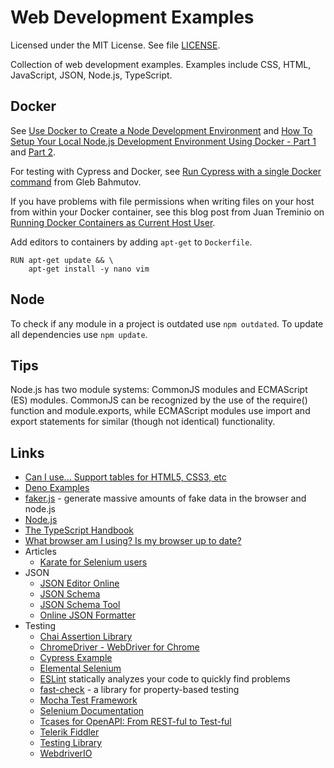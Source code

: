 # Web Development Examples

Licensed under the MIT License. See file [LICENSE](./LICENSE).

Collection of web development examples. Examples include CSS, HTML, JavaScript, JSON, Node.js, TypeScript.

## Docker

See [Use Docker to Create a Node Development Environment](https://auth0.com/blog/use-docker-to-create-a-node-development-environment/) and [How To Setup Your Local Node.js Development Environment Using Docker - Part 1](https://www.docker.com/blog/how-to-setup-your-local-node-js-development-environment-using-docker/) and [Part 2](https://www.docker.com/blog/how-to-setup-your-local-node-js-development-environment-using-docker-part-2/).

For testing with Cypress and Docker, see [Run Cypress with a single Docker command](https://www.cypress.io/blog/2019/05/02/run-cypress-with-a-single-docker-command/) from Gleb Bahmutov.

If you have problems with file permissions when writing files on your host from within your Docker container, see this blog post from Juan Treminio on [Running Docker Containers as Current Host User](https://jtreminio.com/blog/running-docker-containers-as-current-host-user/).

Add editors to containers by adding `apt-get` to `Dockerfile`.

    RUN apt-get update && \
        apt-get install -y nano vim

## Node

To check if any module in a project is outdated use `npm outdated`. To update all dependencies use `npm update`.

## Tips

Node.js has two module systems: CommonJS modules and ECMAScript (ES) modules. CommonJS can be recognized by the use of the require() function and module.exports, while ECMAScript modules use import and export statements for similar (though not identical) functionality.

## Links

* [Can I use... Support tables for HTML5, CSS3, etc](https://caniuse.com/ "Can I use... Support tables for HTML5, CSS3, etc")
* [Deno Examples](https://github.com/mneiferbag/deno-examples)
* [faker.js](https://github.com/Marak/faker.js) - generate massive amounts of fake data in the browser and node.js
* [Node.js](https://nodejs.org/ "Node.js")
* [The TypeScript Handbook](https://www.typescriptlang.org/docs/handbook/intro.html)
* [What browser am I using? Is my browser up to date?](https://www.whatismybrowser.com/ "What browser am I using? Is my browser up to date?")
* Articles
   * [Karate for Selenium users](https://medium.com/@mneiferbag/karate-for-selenium-users-875a165823ee)
* JSON
   * [JSON Editor Online](https://jsoneditoronline.org/ "JSON Editor Online")
   * [JSON Schema](http://json-schema.org/ "JSON Schema")
   * [JSON Schema Tool](https://jsonschema.net/ "JSON Schema Tool")
   * [Online JSON Formatter](https://jsonformatter.org/ "Best JSON Formatter and JSON Validator: Online JSON Formatter")
* Testing
   * [Chai Assertion Library](https://www.chaijs.com/ "Chai Assertion Library")
   * [ChromeDriver - WebDriver for Chrome](https://sites.google.com/chromium.org/driver/)
   * [Cypress Example](https://github.com/mneiferbag/javascript-cypress)
   * [Elemental Selenium](https://elementalselenium.com/ "Elemental Selenium")
   * [ESLint](https://eslint.org/) statically analyzes your code to quickly find problems
   * [fast-check](https://dubzzz.github.io/fast-check.github.com/) - a library for property-based testing
   * [Mocha Test Framework](https://mochajs.org/ "Mocha Test Framework")
   * [Selenium Documentation](https://www.selenium.dev/documentation/en/ "Selenium Documentation")
   * [Tcases for OpenAPI: From REST-ful to Test-ful](https://github.com/Cornutum/tcases/tree/master/tcases-openapi)
   * [Telerik Fiddler](https://www.telerik.com/fiddler "Telerik Fiddler")
   * [Testing Library](https://testing-library.com/ "Testing Library")
   * [WebdriverIO](https://webdriver.io/ "WebdriverIO")
